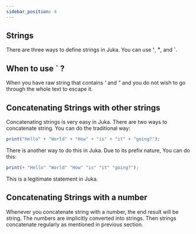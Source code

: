 ```yaml
---
sidebar_position: 4
---
```


## Strings
There are three ways to define strings in Juka. You can use **'**, **"**, and **`**.

## When to use **`** ?
When you have raw string that contains *'* and *"* and you do not wish to go through the whole text to escape it.

## Concatenating Strings with other strings
Concatenating strings is very easy in Juka. There are two ways to concatenate string. You can do the traditional way:


```jsx
print("Hello" + "World" + "How" + "is" + "it" + "going?");
```

There is another way to do this in Juka. Due to its prefix nature, You can do this:
```jsx
print(+ "Hello" "World" "How" "is" "it" "going?");
```

This is a legitimate statement in Juka.

## Concatenating Strings with a number

Whenever you concatenate string with a number, the end result will be string. The numbers are implicitly converted into strings. Then strings concatenate regularly as mentioned in previous section.
